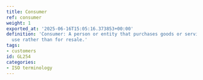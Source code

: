 ```yaml
---
title: Consumer
ref: consumer
weight: 1
exported_at: '2025-06-16T15:05:16.373853+00:00'
definition: 'Consumer: A person or entity that purchases goods or services for personal
  use rather than for resale.'
tags:
- customers
id: GL254
categories:
- ISO terminology
---
```


